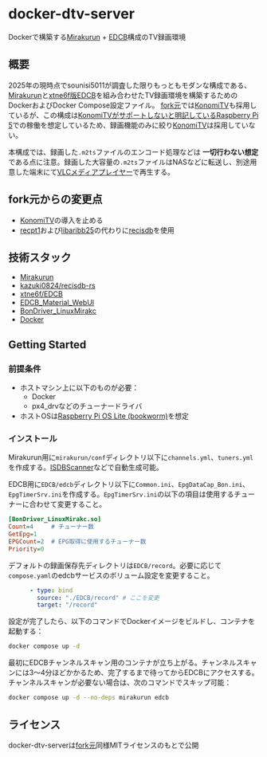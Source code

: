 # docker-dtv-server

Dockerで構築する[Mirakurun] + [EDCB]構成のTV録画環境

[Mirakurun]: https://github.com/Chinachu/Mirakurun
[EDCB]: https://github.com/xtne6f/EDCB

## 概要

2025年の現時点でsounisi5011が調査した限りもっともモダンな構成である、[Mirakurun]と[xtne6f版EDCB][EDCB]を組み合わせたTV録画環境を構築するためのDockerおよびDocker Compose設定ファイル。
[fork元]では[KonomiTV]も採用しているが、この構成は[KonomiTVがサポートしないと明記しているRaspberry Pi 5](https://github.com/tsukumijima/KonomiTV/blob/bfe9577c004bd53bae4cae889245f7a1940798ba/Readme.md#%E5%8B%95%E4%BD%9C%E7%92%B0%E5%A2%83)での稼働を想定しているため、録画機能のみに絞り[KonomiTV]は採用していない。

[fork元]: https://github.com/nunawa/docker-dtv-server

本構成では、録画した`.m2ts`ファイルのエンコード処理などは **一切行わない想定** である点に注意。録画した大容量の`.m2ts`ファイルはNASなどに転送し、別途用意した端末にて[VLCメディアプレイヤー][VLC]で再生する。

[KonomiTV]: https://github.com/tsukumijima/KonomiTV
[VLC]: https://www.videolan.org/vlc/

## fork元からの変更点

- [KonomiTV]の導入を止める
- [recpt1](https://github.com/stz2012/recpt1)および[libaribb25](https://github.com/tsukumijima/libaribb25)の代わりに[recisdb]を使用

[recisdb]: https://github.com/kazuki0824/recisdb-rs

## 技術スタック

- [Mirakurun]
- [kazuki0824/recisdb-rs][recisdb]
- [xtne6f/EDCB][EDCB]
- [EDCB_Material_WebUI](https://github.com/EMWUI/EDCB_Material_WebUI)
- [BonDriver_LinuxMirakc](https://github.com/matching/BonDriver_LinuxMirakc)
- [Docker](https://www.docker.com/)

## Getting Started

### 前提条件

- ホストマシン上に以下のものが必要：
  - Docker
  - px4_drvなどのチューナードライバ
- ホストOSは[Raspberry Pi OS Lite (bookworm)](https://www.raspberrypi.com/software/operating-systems/#raspberry-pi-os-64-bit)を想定

### インストール

Mirakurun用に`mirakurun/conf`ディレクトリ以下に`channels.yml`、`tuners.yml`を作成する。[ISDBScanner](https://github.com/tsukumijima/ISDBScanner)などで自動生成可能。

EDCB用に`EDCB/edcb`ディレクトリ以下に`Common.ini`、`EpgDataCap_Bon.ini`、`EpgTimerSrv.ini`を作成する。`EpgTimerSrv.ini`の以下の項目は使用するチューナーに合わせて変更すること。

```ini
[BonDriver_LinuxMirakc.so]
Count=4     # チューナー数
GetEpg=1
EPGCount=2  # EPG取得に使用するチューナー数
Priority=0
```

デフォルトの録画保存先ディレクトリは`EDCB/record`。必要に応じて`compose.yaml`のedcbサービスのボリューム設定を変更すること。

```yaml
      - type: bind
        source: "./EDCB/record" # ここを変更
        target: "/record"
```

設定が完了したら、以下のコマンドでDockerイメージをビルドし、コンテナを起動する：

```bash
docker compose up -d
```

最初にEDCBチャンネルスキャン用のコンテナが立ち上がる。チャンネルスキャンには3〜4分ほどかかるため、完了するまで待ってからEDCBにアクセスする。チャンネルスキャンが必要ない場合は、次のコマンドでスキップ可能：

```bash
docker compose up -d --no-deps mirakurun edcb
```

## ライセンス

docker-dtv-serverは[fork元]同様MITライセンスのもとで公開
